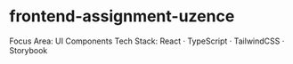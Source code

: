 # frontend-assignment-uzence
Focus Area: UI Components Tech Stack: React · TypeScript · TailwindCSS · Storybook
